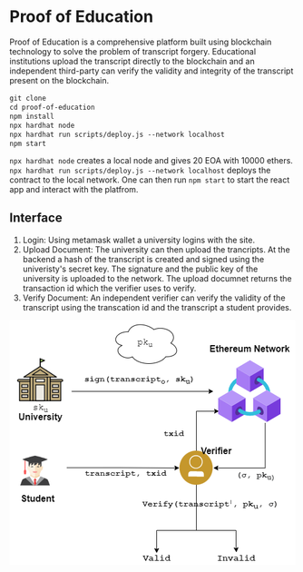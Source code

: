 # Proof of Education

Proof of Education is a comprehensive platform built using blockchain technology to solve the problem of transcript forgery. Educational institutions upload the transcript directly to the blockchain and an independent third-party can verify the validity and integrity of the transcript present on the blockchain.

```shell
git clone 
cd proof-of-education
npm install
npx hardhat node
npx hardhat run scripts/deploy.js --network localhost
npm start
```

`npx hardhat node` creates a local node and gives 20 EOA with 10000 ethers. `npx hardhat run scripts/deploy.js --network localhost` deploys the contract to the local network. One can then run `npm start` to start the react app and interact with the platfrom. 

## Interface
1. Login: Using metamask wallet a university logins with the site. 
2. Upload Document: The university can then upload the trancripts. At the backend a hash of the transcript is created and signed using the univeristy's secret key. The signature and the public key of the university is uploaded to the network. The upload documnet returns the transaction id which the verifier uses to verify. 
3. Verify Document: An independent verifier can verify the validity of the transcript using the transcation id and the transcript a student provides. 

![alt text](blockchain.drawio.png "Platform Working")
